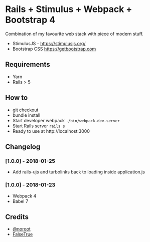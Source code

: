 # Rails + Stimulus + Webpack + Bootstrap 4 

Combination of my favourite web stack with piece of modern stuff.

* StimulusJS - https://stimulusjs.org/
* Bootstrap CSS https://getbootstrap.com

## Requirements
* Yarn
* Rails > 5

## How to

* git checkout
* bundle install
* Start developer webpack `./bin/webpack-dev-server`
* Start Rails server `rails s`
* Ready to use at http://localhost:3000


## Changelog

### [1.0.0] - 2018-01-25
- Add rails-ujs and turbolinks back to loading inside application.js

### [1.0.0] - 2018-01-23
- Webpack 4
- Babel 7

## Credits

* [@noroot](https://twitter.com/noroot)
* [FalseTrue](https://blog.falsetrue.io)
